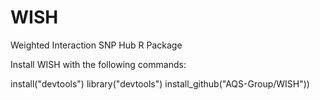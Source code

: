 # WISH

Weighted Interaction SNP Hub R Package

Install WISH with the following commands:

install("devtools")
library("devtools")
install_github("AQS-Group/WISH"))